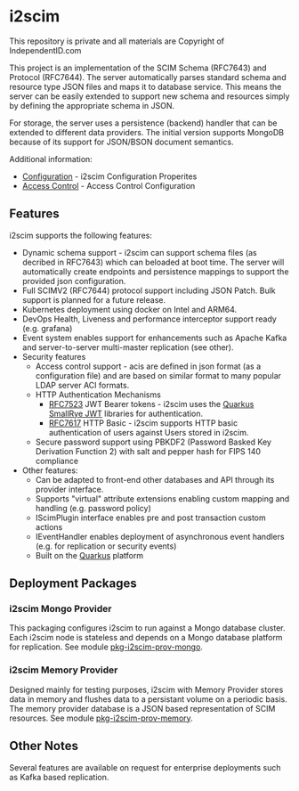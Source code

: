 # i2scim

This repository is private and all materials are Copyright of IndependentID.com

This project is an implementation of the SCIM Schema (RFC7643) and Protocol (RFC7644). The server automatically parses standard schema and resource type JSON files and maps it to database service. This means the server can be easily extended to support new schema and resources simply by defining
the appropriate schema in JSON.

For storage, the server uses a persistence (backend) handler that can be extended to different data providers. The initial version supports MongoDB because of its support for JSON/BSON document semantics.

Additional information:
* [Configuration](Configuration.md) - i2scim Configuration Properites
* [Access Control](AccessControl.md) - Access Control Configuration

## Features

i2scim supports the following features:
* Dynamic schema support - i2scim can support schema files (as decribed in RFC7643) which can beloaded
at boot time. The server will automatically create endpoints and persistence mappings to support the provided json configuration.
* Full SCIMV2 (RFC7644) protocol support including JSON Patch. Bulk support is planned for a future release.
* Kubernetes deployment using docker on Intel and ARM64.
* DevOps Health, Liveness and performance interceptor support ready (e.g. grafana)
* Event system enables support for enhancements such as Apache Kafka and server-to-server multi-master replication (see other).
* Security features
    * Access control support - acis are defined in json format (as a configuration file) and are based on similar format to many popular LDAP server ACI formats.
    * HTTP Authentication Mechanisms
        * [RFC7523](https://tools.ietf.org/html/rfc7523) JWT Bearer tokens - i2scim uses the [Quarkus SmallRye JWT](https://quarkus.io/guides/security-jwt) libraries for authentication.
        * [RFC7617](https://tools.ietf.org/html/rfc7617) HTTP Basic - i2scim supports HTTP basic authentication of users against Users stored in i2scim.
    * Secure password support using PBKDF2 (Password Basked Key Derivation Function 2) with salt and pepper hash for FIPS 140 compliance
* Other features:
    * Can be adapted to front-end other databases and API through its provider interface.
    * Supports "virtual" attribute extensions enabling custom mapping and handling (e.g. password policy)
    * IScimPlugin interface enables pre and post transaction custom actions
    * IEventHandler enables deployment of asynchronous event handlers (e.g. for replication or security events)
    * Built on the [Quarkus](https://quarkus.io) platform
    
## Deployment Packages
###  i2scim Mongo Provider
This packaging configures i2scim to run against a Mongo database cluster. Each i2scim node is stateless and depends on 
a Mongo database platform for replication. See module [pkg-i2scim-prov-mongo](pkg-i2scim-prov-mongodb).

### i2scim Memory Provider
Designed mainly for testing purposes, i2scim with Memory Provider stores data in memory and flushes data to a persistant volume
on a periodic basis. The memory provider database is a JSON based representation of SCIM resources. See module [pkg-i2scim-prov-memory](pkg-i2scim-prov-memory).
    
## Other Notes
Several features are available on request for enterprise deployments such as Kafka based replication.
